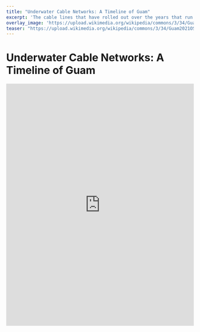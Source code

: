 ```yaml
---
title: "Underwater Cable Networks: A Timeline of Guam"
excerpt: 'The cable lines that have rolled out over the years that run through and under Guam show telecommunication networks that are material evidence of empire and colonialism's legacies that drive technology and the internet's global systems'
overlay_image: 'https://upload.wikimedia.org/wikipedia/commons/3/34/Guam2021OSM.png'
teaser: "https://upload.wikimedia.org/wikipedia/commons/3/34/Guam2021OSM.png"
---
```

 

# Underwater Cable Networks: A Timeline of Guam

<iframe src='https://cdn.knightlab.com/libs/timeline3/latest/embed/index.html?source=18zQtCq5O_mECSt0sI8u7JWcN3W8a28NXCroG4XOAXxk&font=Default&lang=en&initial_zoom=2&height=650' width='100%' height='650' webkitallowfullscreen mozallowfullscreen allowfullscreen frameborder='0'></iframe>
